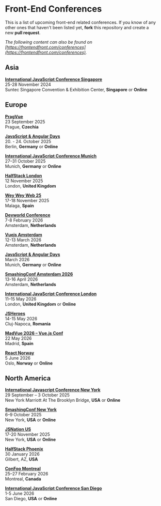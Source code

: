# Front-End Conferences

This is a list of upcoming front-end related conferences. If you know of any other ones that haven't been listed yet, **fork** this repository and create a new **pull request**.

*The following content can also be found on [https://frontendfront.com/conferences](https://frontendfront.com/conferences).*

## Asia

[**International JavaScript Conference Singapore**](https://javascript-conference.com/singapore/)  
25-28 November 2024  
Suntec Singapore Convention & Exhibition Center, **Singapore** or **Online**

## Europe

[**PragVue**](https://pragvue.com/)  
23 September 2025  
Prague, **Czechia**

[**JavaScript & Angular Days**](https://javascript-days.de/berlin/)  
20. - 24. October 2025  
Berlin, **Germany** or **Online**

[**International JavaScript Conference Munich**](https://javascript-conference.com/munich/)  
27–31 October 2025  
Munich, **Germany** or **Online**

[**HalfStack London**](https://www.halfstackconf.com/london/)  
12 November 2025  
London, **United Kingdom**

[**Wey Wey Web 25**](https://www.weyweyweb.com/)  
17-18 November 2025  
Malaga, **Spain**

[**Devworld Conference**](https://devworldconference.com/)  
7-8 February 2026  
Amsterdam, **Netherlands**

[**Vuejs Amsterdam**](https://vuejs.amsterdam/)  
12-13 March 2026  
Amsterdam, **Netherlands**

[**JavaScript & Angular Days**](https://javascript-days.de/muenchen/)  
March 2026  
Munich, **Germany** or **Online**

[**SmashingConf Amsterdam 2026**](https://smashingconf.com/amsterdam-2026)  
13-16 April 2026  
Amsterdam, **Netherlands**

[**International JavaScript Conference London**](https://javascript-conference.com/london/)  
11–15 May 2026  
London, **United Kingdom** or **Online**

[**JSHeroes**](https://jsheroes.io/)  
14-15 May 2026  
Cluj-Napoca, **Romania**

[**MadVue 2026 – Vue.js Conf**](https://madvue.es/?utm_source=frontendfront)  
22 May 2026  
Madrid, **Spain**

[**React Norway**](https://reactnorway.com/)  
5 June 2026  
Oslo, **Norway** or **Online**

## North America

[**International Javascript Conference New York**](https://javascript-conference.com/new-york/)  
29 September – 3 October 2025  
New York Marriott At The Brooklyn Bridge, **USA** or **Online**

[**SmashingConf New York**](https://smashingconf.com/ny-2025/)  
6–9 October 2025  
New York, **USA** or **Online**

[**JSNation US**](https://jsnation.us/)  
17-20 November 2025  
New York, **USA** or **Online**

[**HalfStack Phoenix**](https://www.halfstackconf.com/phoenix/)  
30 January 2026  
Gilbert, AZ, **USA**

[**ConFoo Montreal**](https://confoo.ca/en/2026)  
25–27 February 2026  
Montreal, **Canada**

[**International JavaScript Conference San Diego**](https://javascript-conference.com/san-diego/)  
1-5 June 2026  
San Diego, **USA** or **Online**
